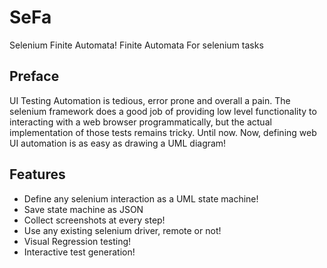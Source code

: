 # SeFa
Selenium Finite Automata!
Finite Automata For selenium tasks

## Preface

UI Testing Automation is tedious, error prone and overall a pain. The selenium framework does a good job of
providing low level functionality to interacting with a web browser programmatically, but the actual implementation
of those tests remains tricky. Until now. Now, defining web UI automation is as easy as drawing a UML diagram!

## Features
- Define any selenium interaction as a UML state machine!
- Save state machine as JSON
- Collect screenshots at every step!
- Use any existing selenium driver, remote or not!
- Visual Regression testing!
- Interactive test generation!
